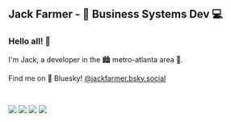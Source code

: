## Jack Farmer - 🏢 Business Systems Dev 💻

### Hello all! 👋

I'm Jack, a developer in the 🏙️ metro-atlanta area 🍑.

Find me on 🦋 Bluesky! [@jackfarmer.bsky.social](https://bsky.app/profile/jackfarmer.bsky.social)

<br>

<img src="https://img.shields.io/badge/Laravel-FF2D20?style=for-the-badge&logo=laravel&logoColor=white" > <img src="https://img.shields.io/badge/MySQL-005C84?style=for-the-badge&logo=mysql&logoColor=white" > <img src="https://img.shields.io/badge/OpenCV-27338e?style=for-the-badge&logo=OpenCV&logoColor=white"> <img src="https://img.shields.io/badge/conda-342B029.svg?&style=for-the-badge&logo=anaconda&logoColor=white">

<!--
**jackfaarmer/jackfaarmer** is a ✨ _special_ ✨ repository because its `README.md` (this file) appears on your GitHub profile.

Here are some ideas to get you started:

- 🔭 I’m currently working on ...
- 🌱 I’m currently learning ...
- 👯 I’m looking to collaborate on ...
- 🤔 I’m looking for help with ...
- 💬 Ask me about ...
- 📫 How to reach me: ...
- 😄 Pronouns: ...
- ⚡ Fun fact: ...
-->
